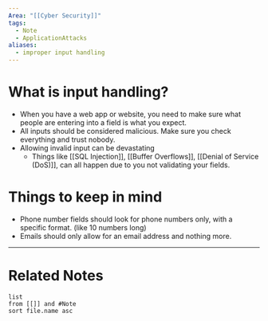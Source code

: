 ```yaml
---
Area: "[[Cyber Security]]"
tags:
  - Note
  - ApplicationAttacks
aliases:
  - improper input handling
---
```


# What is input handling?
- When you have a web app or website, you need to make sure what people are entering into a field is what you expect.
- All inputs should be considered malicious. Make sure you check everything and trust nobody.
- Allowing invalid input can be devastating
	- Things like [[SQL Injection]], [[Buffer Overflows]], [[Denial of Service (DoS)]], can all happen due to you not validating your fields.

# Things to keep in mind
- Phone number fields should look for phone numbers only, with a specific format. (like 10 numbers long)
- Emails should only allow for an email address and nothing more.

---
# Related Notes
```dataview
list
from [[]] and #Note 
sort file.name asc
```
